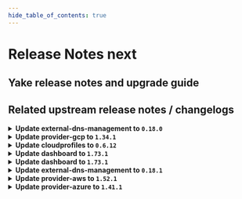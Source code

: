 ```yaml
---
hide_table_of_contents: true
---
```


# Release Notes next

## Yake release notes and upgrade guide

## Related upstream release notes / changelogs


<details>
<summary><b>Update external-dns-management to <code>0.18.0</code></b></summary>

# [gardener/external-dns-management]

## ✨ New Features

- `[USER]` The Istio resource `Gateway` can now be annotated with `dns.gardener.cloud/dnsnames='*'` to enable the automatic creation of `DNSEntries` for domain names extracted from hosts fields in this resource or related `VirtualServices` resources.  
  The `Gateway` and `HTTPRoute` resources from the Gateway API are supported in a similar way. by @MartinWeindel [#354]

## Docker Images
- dns-controller-manager: `europe-docker.pkg.dev/gardener-project/releases/dns-controller-manager:v0.18.0`


</details>

<details>
<summary><b>Update provider-gcp to <code>1.34.1</code></b></summary>

# [gardener/gardener-extension-provider-gcp]

## 🏃 Others

- `[OPERATOR]` Admission controller will be deployed with the LEADER_ELECTION_NAMESPACE set to the pod namespace by @kon-angelo [#700]
- `[OPERATOR]` Enable storage pool in CSI driver by @kon-angelo [#698]

## Docker Images
- gardener-extension-admission-gcp: `europe-docker.pkg.dev/gardener-project/releases/gardener/extensions/admission-gcp:v1.34.1`
- gardener-extension-provider-gcp: `europe-docker.pkg.dev/gardener-project/releases/gardener/extensions/provider-gcp:v1.34.1`


</details>

<details>
<summary><b>Update cloudprofiles to <code>0.6.12</code></b></summary>

**Full Changelog**: https://github.com/gardener-community/cloudprofiles/compare/0.6.11...0.6.12

</details>

<details>
<summary><b>Update dashboard to <code>1.73.1</code></b></summary>

# [gardener/dashboard]

## 🐛 Bug Fixes

- `[USER]` Enhanced volume management for OpenStack workers  
  In the last dashboard release, we inadvertently introduced an issue that caused the loss of custom volume sizes for OpenStack workers when they were updated via the dashboard. This release brings a fix to this bug, ensuring that your custom volume configurations are retained post-update.  
  Additionally, we've improved the storage size configuration interface. Now, it's easier to distinguish between default and custom volumes. by @grolu [#1722]

## Docker Images
- dashboard: `europe-docker.pkg.dev/gardener-project/releases/gardener/dashboard:1.73.1`


</details>

<details>
<summary><b>Update dashboard to <code>1.73.1</code></b></summary>

# [gardener/dashboard]

## 🐛 Bug Fixes

- `[USER]` Enhanced volume management for OpenStack workers  
  In the last dashboard release, we inadvertently introduced an issue that caused the loss of custom volume sizes for OpenStack workers when they were updated via the dashboard. This release brings a fix to this bug, ensuring that your custom volume configurations are retained post-update.  
  Additionally, we've improved the storage size configuration interface. Now, it's easier to distinguish between default and custom volumes. by @grolu [#1722]

## Docker Images
- dashboard: `europe-docker.pkg.dev/gardener-project/releases/gardener/dashboard:1.73.1`


</details>

<details>
<summary><b>Update external-dns-management to <code>0.18.1</code></b></summary>

# [gardener/external-dns-management]

## 🐛 Bug Fixes

- `[OPERATOR]` Uncached listing of virtual services and httproutes by @MartinWeindel [#355]
- `[OPERATOR]` Ignore generated load balancer services of gateways. by @MartinWeindel [#355]

## Docker Images
- dns-controller-manager: `europe-docker.pkg.dev/gardener-project/releases/dns-controller-manager:v0.18.1`


</details>

<details>
<summary><b>Update provider-aws to <code>1.52.1</code></b></summary>

# [gardener/gardener-extension-provider-aws]

## 🏃 Others

- `[OPERATOR]` Admission controller will be deployed with the LEADER_ELECTION_NAMESPACE set to the pod namespace by @kon-angelo [#879]

## Docker Images
- gardener-extension-admission-aws: `europe-docker.pkg.dev/gardener-project/releases/gardener/extensions/admission-aws:v1.52.1`
- gardener-extension-provider-aws: `europe-docker.pkg.dev/gardener-project/releases/gardener/extensions/provider-aws:v1.52.1`


</details>

<details>
<summary><b>Update provider-azure to <code>1.41.1</code></b></summary>

# [gardener/gardener-extension-provider-azure]

## 🏃 Others

- `[OPERATOR]` Admission controller will be deployed with the LEADER_ELECTION_NAMESPACE set to the pod namespace by @AndreasBurger [#792]

## Docker Images
- gardener-extension-admission-azure: `europe-docker.pkg.dev/gardener-project/releases/gardener/extensions/admission-azure:v1.41.1`
- gardener-extension-provider-azure: `europe-docker.pkg.dev/gardener-project/releases/gardener/extensions/provider-azure:v1.41.1`


</details>
